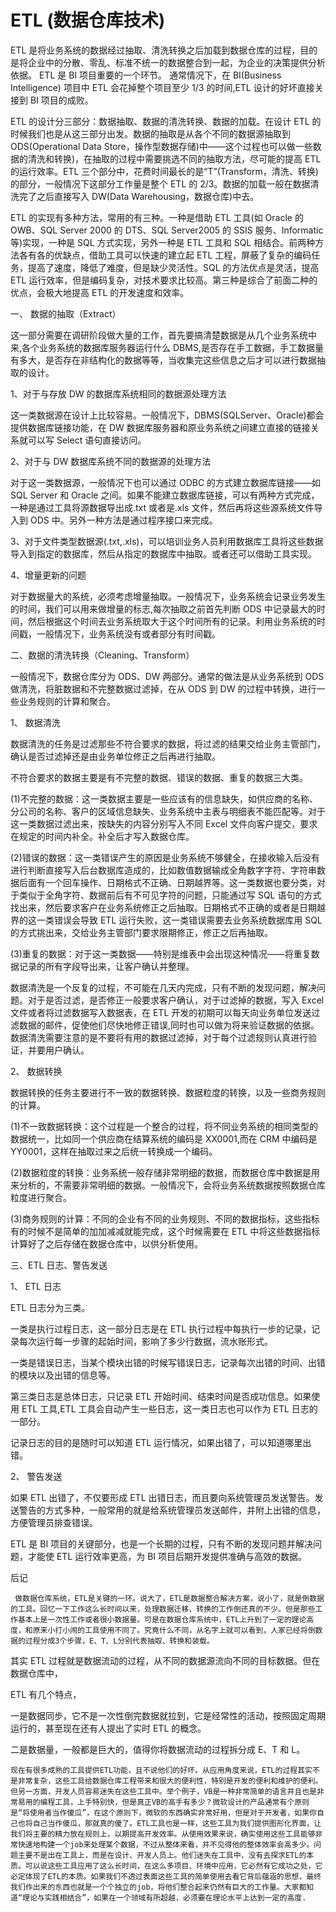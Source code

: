 # ETL (数据仓库技术)

ETL 是将业务系统的数据经过抽取、清洗转换之后加载到数据仓库的过程，目的是将企业中的分散、零乱、标准不统一的数据整合到一起，为企业的决策提供分析依据。 ETL 是 BI 项目重要的一个环节。 通常情况下，在 BI(Business Intelligence) 项目中 ETL 会花掉整个项目至少 1/3 的时间,ETL 设计的好坏直接关接到 BI 项目的成败。

ETL 的设计分三部分：数据抽取、数据的清洗转换、数据的加载。在设计 ETL 的时候我们也是从这三部分出发。数据的抽取是从各个不同的数据源抽取到 ODS(Operational Data Store，操作型数据存储)中——这个过程也可以做一些数据的清洗和转换)，在抽取的过程中需要挑选不同的抽取方法，尽可能的提高 ETL 的运行效率。ETL 三个部分中，花费时间最长的是“T”(Transform，清洗、转换)的部分，一般情况下这部分工作量是整个 ETL 的 2/3。数据的加载一般在数据清洗完了之后直接写入 DW(Data Warehousing，数据仓库)中去。

ETL 的实现有多种方法，常用的有三种。一种是借助 ETL 工具(如 Oracle 的 OWB、SQL Server 2000 的 DTS、SQL Server2005 的 SSIS 服务、Informatic 等)实现，一种是 SQL 方式实现，另外一种是 ETL 工具和 SQL 相结合。前两种方法各有各的优缺点，借助工具可以快速的建立起 ETL 工程，屏蔽了复杂的编码任务，提高了速度，降低了难度，但是缺少灵活性。SQL 的方法优点是灵活，提高 ETL 运行效率，但是编码复杂，对技术要求比较高。第三种是综合了前面二种的优点，会极大地提高 ETL 的开发速度和效率。

一、 数据的抽取（Extract）

这一部分需要在调研阶段做大量的工作，首先要搞清楚数据是从几个业务系统中来,各个业务系统的数据库服务器运行什么 DBMS,是否存在手工数据，手工数据量有多大，是否存在非结构化的数据等等，当收集完这些信息之后才可以进行数据抽取的设计。

1、对于与存放 DW 的数据库系统相同的数据源处理方法

这一类数据源在设计上比较容易。一般情况下，DBMS(SQLServer、Oracle)都会提供数据库链接功能，在 DW 数据库服务器和原业务系统之间建立直接的链接关系就可以写 Select 语句直接访问。

2、对于与 DW 数据库系统不同的数据源的处理方法

对于这一类数据源，一般情况下也可以通过 ODBC 的方式建立数据库链接——如 SQL Server 和 Oracle 之间。如果不能建立数据库链接，可以有两种方式完成，一种是通过工具将源数据导出成.txt 或者是.xls 文件，然后再将这些源系统文件导入到 ODS 中。另外一种方法是通过程序接口来完成。

3、对于文件类型数据源(.txt,.xls)，可以培训业务人员利用数据库工具将这些数据导入到指定的数据库，然后从指定的数据库中抽取。或者还可以借助工具实现。

4、增量更新的问题

对于数据量大的系统，必须考虑增量抽取。一般情况下，业务系统会记录业务发生的时间，我们可以用来做增量的标志,每次抽取之前首先判断 ODS 中记录最大的时间，然后根据这个时间去业务系统取大于这个时间所有的记录。利用业务系统的时间戳，一般情况下，业务系统没有或者部分有时间戳。

二、数据的清洗转换（Cleaning、Transform）

一般情况下，数据仓库分为 ODS、DW 两部分。通常的做法是从业务系统到 ODS 做清洗，将脏数据和不完整数据过滤掉，在从 ODS 到 DW 的过程中转换，进行一些业务规则的计算和聚合。

1、 数据清洗

数据清洗的任务是过滤那些不符合要求的数据，将过滤的结果交给业务主管部门，确认是否过滤掉还是由业务单位修正之后再进行抽取。

不符合要求的数据主要是有不完整的数据、错误的数据、重复的数据三大类。

(1)不完整的数据：这一类数据主要是一些应该有的信息缺失，如供应商的名称、分公司的名称、客户的区域信息缺失、业务系统中主表与明细表不能匹配等。对于这一类数据过滤出来，按缺失的内容分别写入不同 Excel 文件向客户提交，要求在规定的时间内补全。补全后才写入数据仓库。

(2)错误的数据：这一类错误产生的原因是业务系统不够健全，在接收输入后没有进行判断直接写入后台数据库造成的，比如数值数据输成全角数字字符、字符串数据后面有一个回车操作、日期格式不正确、日期越界等。这一类数据也要分类，对于类似于全角字符、数据前后有不可见字符的问题，只能通过写 SQL 语句的方式找出来，然后要求客户在业务系统修正之后抽取。日期格式不正确的或者是日期越界的这一类错误会导致 ETL 运行失败，这一类错误需要去业务系统数据库用 SQL 的方式挑出来，交给业务主管部门要求限期修正，修正之后再抽取。

(3)重复的数据：对于这一类数据——特别是维表中会出现这种情况——将重复数据记录的所有字段导出来，让客户确认并整理。

数据清洗是一个反复的过程，不可能在几天内完成，只有不断的发现问题，解决问题。对于是否过滤，是否修正一般要求客户确认，对于过滤掉的数据，写入 Excel 文件或者将过滤数据写入数据表，在 ETL 开发的初期可以每天向业务单位发送过滤数据的邮件，促使他们尽快地修正错误,同时也可以做为将来验证数据的依据。数据清洗需要注意的是不要将有用的数据过滤掉，对于每个过滤规则认真进行验证，并要用户确认。

2、 数据转换

数据转换的任务主要进行不一致的数据转换、数据粒度的转换，以及一些商务规则的计算。

(1)不一致数据转换：这个过程是一个整合的过程，将不同业务系统的相同类型的数据统一，比如同一个供应商在结算系统的编码是 XX0001,而在 CRM 中编码是 YY0001，这样在抽取过来之后统一转换成一个编码。

(2)数据粒度的转换：业务系统一般存储非常明细的数据，而数据仓库中数据是用来分析的，不需要非常明细的数据。一般情况下，会将业务系统数据按照数据仓库粒度进行聚合。

(3)商务规则的计算：不同的企业有不同的业务规则、不同的数据指标，这些指标有的时候不是简单的加加减减就能完成，这个时候需要在 ETL 中将这些数据指标计算好了之后存储在数据仓库中，以供分析使用。

三、ETL 日志、警告发送

1、 ETL 日志

ETL 日志分为三类。

一类是执行过程日志，这一部分日志是在 ETL 执行过程中每执行一步的记录，记录每次运行每一步骤的起始时间，影响了多少行数据，流水账形式。

一类是错误日志，当某个模块出错的时候写错误日志，记录每次出错的时间、出错的模块以及出错的信息等。

第三类日志是总体日志，只记录 ETL 开始时间、结束时间是否成功信息。如果使用 ETL 工具,ETL 工具会自动产生一些日志，这一类日志也可以作为 ETL 日志的一部分。

记录日志的目的是随时可以知道 ETL 运行情况，如果出错了，可以知道哪里出错。

2、 警告发送

如果 ETL 出错了，不仅要形成 ETL 出错日志，而且要向系统管理员发送警告。发送警告的方式多种，一般常用的就是给系统管理员发送邮件，并附上出错的信息，方便管理员排查错误。

ETL 是 BI 项目的关键部分，也是一个长期的过程，只有不断的发现问题并解决问题，才能使 ETL 运行效率更高，为 BI 项目后期开发提供准确与高效的数据。

后记

     做数据仓库系统，ETL是关键的一环。说大了，ETL是数据整合解决方案，说小了，就是倒数据的工具。回忆一下工作这么长时间以来，处理数据迁移、转换的工作倒还真的不少。但是那些工作基本上是一次性工作或者很小数据量。可是在数据仓库系统中，ETL上升到了一定的理论高度，和原来小打小闹的工具使用不同了。究竟什么不同，从名字上就可以看到，人家已经将倒数据的过程分成3个步骤，E、T、L分别代表抽取、转换和装载。

其实 ETL 过程就是数据流动的过程，从不同的数据源流向不同的目标数据。但在数据仓库中，

ETL 有几个特点，

一是数据同步，它不是一次性倒完数据就拉到，它是经常性的活动，按照固定周期运行的，甚至现在还有人提出了实时 ETL 的概念。

二是数据量，一般都是巨大的，值得你将数据流动的过程拆分成 E、T 和 L。

    现在有很多成熟的工具提供ETL功能，且不说他们的好坏。从应用角度来说，ETL的过程其实不是非常复杂，这些工具给数据仓库工程带来和很大的便利性，特别是开发的便利和维护的便利。但另一方面，开发人员容易迷失在这些工具中。举个例子，VB是一种非常简单的语言并且也是非常易用的编程工具，上手特别快，但是真正VB的高手有多少？微软设计的产品通常有个原则是“将使用者当作傻瓜”，在这个原则下，微软的东西确实非常好用，但是对于开发者，如果你自己也将自己当作傻瓜，那就真的傻了。ETL工具也是一样，这些工具为我们提供图形化界面，让我们将主要的精力放在规则上，以期提高开发效率。从使用效果来说，确实使用这些工具能够非常快速地构建一个job来处理某个数据，不过从整体来看，并不见得他的整体效率会高多少。问题主要不是出在工具上，而是在设计、开发人员上。他们迷失在工具中，没有去探求ETL的本质。可以说这些工具应用了这么长时间，在这么多项目、环境中应用，它必然有它成功之处，它必定体现了ETL的本质。如果我们不透过表面这些工具的简单使用去看它背后蕴涵的思想，最终我们作出来的东西也就是一个个独立的job，将他们整合起来仍然有巨大的工作量。大家都知道“理论与实践相结合”，如果在一个领域有所超越，必须要在理论水平上达到一定的高度.
